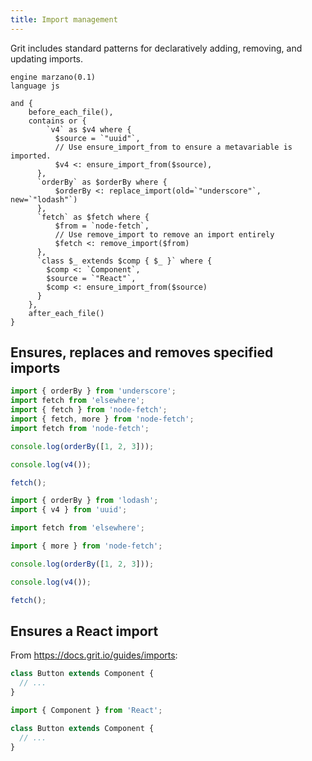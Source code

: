 ```yaml
---
title: Import management
---
```


Grit includes standard patterns for declaratively adding, removing, and updating imports.

```grit
engine marzano(0.1)
language js

and {
    before_each_file(),
    contains or {
        `v4` as $v4 where {
          $source = `"uuid"`,
          // Use ensure_import_from to ensure a metavariable is imported.
          $v4 <: ensure_import_from($source),
      },
      `orderBy` as $orderBy where {
          $orderBy <: replace_import(old=`"underscore"`, new=`"lodash"`)
      },
      `fetch` as $fetch where {
          $from = `node-fetch`,
          // Use remove_import to remove an import entirely
          $fetch <: remove_import($from)
      },
      `class $_ extends $comp { $_ }` where {
        $comp <: `Component`,
        $source = `"React"`,
        $comp <: ensure_import_from($source)
      }
    },
    after_each_file()
}
```

## Ensures, replaces and removes specified imports

```js
import { orderBy } from 'underscore';
import fetch from 'elsewhere';
import { fetch } from 'node-fetch';
import { fetch, more } from 'node-fetch';
import fetch from 'node-fetch';

console.log(orderBy([1, 2, 3]));

console.log(v4());

fetch();
```

```js
import { orderBy } from 'lodash';
import { v4 } from 'uuid';

import fetch from 'elsewhere';

import { more } from 'node-fetch';

console.log(orderBy([1, 2, 3]));

console.log(v4());

fetch();
```

## Ensures a React import

From https://docs.grit.io/guides/imports:

```typescript
class Button extends Component {
  // ...
}
```

```typescript
import { Component } from 'React';

class Button extends Component {
  // ...
}
```
